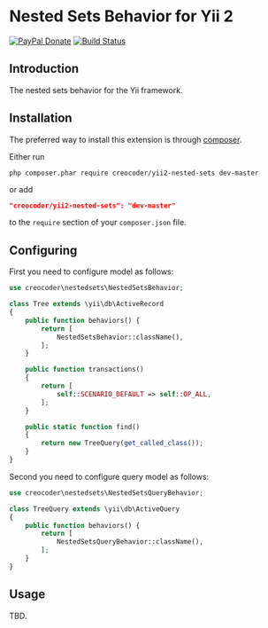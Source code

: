 # Nested Sets Behavior for Yii 2

[![PayPal Donate](https://www.paypalobjects.com/en_US/i/btn/btn_donate_LG.gif)](https://www.paypal.com/cgi-bin/webscr?cmd=_s-xclick&hosted_button_id=WJYG53DVUAALL)
[![Build Status](https://img.shields.io/travis/creocoder/yii2-nested-sets/master.svg?style=flat-square)](https://travis-ci.org/creocoder/yii2-nested-sets)

## Introduction

The nested sets behavior for the Yii framework.

## Installation

The preferred way to install this extension is through [composer](http://getcomposer.org/download/).

Either run

```
php composer.phar require creocoder/yii2-nested-sets dev-master
```

or add

```json
"creocoder/yii2-nested-sets": "dev-master"
```

to the `require` section of your `composer.json` file.

## Configuring

First you need to configure model as follows:

```php
use creocoder\nestedsets\NestedSetsBehavior;

class Tree extends \yii\db\ActiveRecord
{
    public function behaviors() {
        return [
            NestedSetsBehavior::className(),
        ];
    }

    public function transactions()
    {
        return [
            self::SCENARIO_DEFAULT => self::OP_ALL,
        ];
    }

    public static function find()
    {
        return new TreeQuery(get_called_class());
    }
}
```

Second you need to configure query model as follows:

```php
use creocoder\nestedsets\NestedSetsQueryBehavior;

class TreeQuery extends \yii\db\ActiveQuery
{
    public function behaviors() {
        return [
            NestedSetsQueryBehavior::className(),
        ];
    }
}
```

## Usage

TBD.

